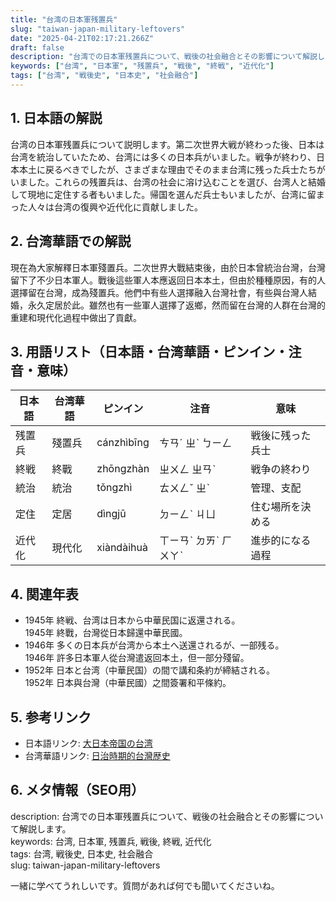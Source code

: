 ```yaml
---
title: "台湾の日本軍残置兵"
slug: "taiwan-japan-military-leftovers"
date: "2025-04-21T02:17:21.266Z"
draft: false
description: "台湾での日本軍残置兵について、戦後の社会融合とその影響について解説します。"
keywords: ["台湾", "日本軍", "残置兵", "戦後", "終戦", "近代化"]
tags: ["台湾", "戦後史", "日本史", "社会融合"]
---
```


## 1. 日本語の解説  
台湾の日本軍残置兵について説明します。第二次世界大戦が終わった後、日本は台湾を統治していたため、台湾には多くの日本兵がいました。戦争が終わり、日本本土に戻るべきでしたが、さまざまな理由でそのまま台湾に残った兵士たちがいました。これらの残置兵は、台湾の社会に溶け込むことを選び、台湾人と結婚して現地に定住する者もいました。帰国を選んだ兵士もいましたが、台湾に留まった人々は台湾の復興や近代化に貢献しました。

## 2. 台湾華語での解説  
現在為大家解釋日本軍殘置兵。二次世界大戰結束後，由於日本曾統治台灣，台灣留下了不少日本軍人。戰後這些軍人本應返回日本本土，但由於種種原因，有的人選擇留在台灣，成為殘置兵。他們中有些人選擇融入台灣社會，有些與台灣人結婚，永久定居於此。雖然也有一些軍人選擇了返鄉，然而留在台灣的人群在台灣的重建和現代化過程中做出了貢獻。

## 3. 用語リスト（日本語・台湾華語・ピンイン・注音・意味）  
| 日本語     | 台湾華語       | ピンイン    | 注音      | 意味               |
|------------|----------------|-----------|---------|------------------|
| 残置兵     | 殘置兵         | cánzhìbīng | ㄘㄢˊ ㄓˋ ㄅㄧㄥ | 戦後に残った兵士   |
| 終戦       | 終戰           | zhōngzhàn | ㄓㄨㄥ ㄓㄢˋ | 戦争の終わり       |
| 統治       | 統治           | tǒngzhì   | ㄊㄨㄥˇ ㄓˋ  | 管理、支配         |
| 定住       | 定居           | dìngjū    | ㄉㄧㄥˋ ㄐㄩ | 住む場所を決める   |
| 近代化     | 現代化         | xiàndàihuà | ㄒㄧㄢˋ ㄉㄞˋ ㄏㄨㄚˋ | 進歩的になる過程   |

## 4. 関連年表  
- 1945年 終戦、台湾は日本から中華民国に返還される。  
  1945年 終戰，台灣從日本歸還中華民國。
- 1946年 多くの日本兵が台湾から本土へ送還されるが、一部残る。  
  1946年 許多日本軍人從台灣遣返回本土，但一部分殘留。
- 1952年 日本と台湾（中華民国）の間で講和条約が締結される。  
  1952年 日本與台灣（中華民國）之間簽署和平條約。

## 5. 参考リンク  
- 日本語リンク: [大日本帝国の台湾](https://ja.wikipedia.org/wiki/大日本帝国の台湾)
- 台湾華語リンク: [日治時期的台灣歴史](https://zh.wikipedia.org/wiki/日治時期的台灣)

## 6. メタ情報（SEO用）  
description: 台湾での日本軍残置兵について、戦後の社会融合とその影響について解説します。  
keywords: 台湾, 日本軍, 残置兵, 戦後, 終戦, 近代化  
tags: 台湾, 戦後史, 日本史, 社会融合  
slug: taiwan-japan-military-leftovers

一緒に学べてうれしいです。質問があれば何でも聞いてくださいね。